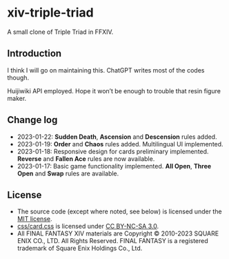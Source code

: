# xiv-triple-triad
 A small clone of Triple Triad in FFXIV.

## Introduction

I think I will go on maintaining this. ChatGPT writes most of the codes though.

Huijiwiki API employed. Hope it won’t be enough to trouble that resin figure maker.

## Change log

- 2023-01-22: **Sudden Death**, **Ascension** and **Descension** rules added.
- 2023-01-19: **Order** and **Chaos** rules added. Multilingual UI implemented.
- 2023-01-18: Responsive design for cards preliminary implemented. **Reverse** and **Fallen Ace** rules are now available.
- 2023-01-17: Basic game functionality implemented. **All Open**, **Three Open** and **Swap** rules are available.

## License

- The source code (except where noted, see below) is licensed under the [MIT license](LICENSE.md#source-code-except-csscardcss).
- [css/card.css](css/card.css) is licensed under [CC BY-NC-SA 3.0](LICENSE.md#source-code-csscardcss).
- All FINAL FANTASY XIV materials are Copyright © 2010-2023 SQUARE ENIX CO., LTD. All Rights Reserved. FINAL FANTASY is a registered trademark of Square Enix Holdings Co., Ltd.
